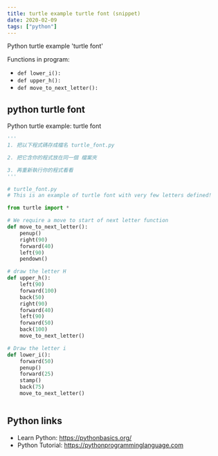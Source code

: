 ```yaml
---
title: turtle example turtle font (snippet)
date: 2020-02-09
tags: ["python"]
---
```

Python turtle example 'turtle font'

Functions in program: 
* `def lower_i():`
* `def upper_h():`
* `def move_to_next_letter():`

## python turtle font

Python turtle example: turtle font

```python
'''
1. 把以下程式碼存成檔名 turtle_font.py

2. 把它含你的程式放在同一個 檔案夾

3. 再重新執行你的程式看看
'''

# turtle_font.py
# This is an example of turtle font with very few letters defined!

from turtle import *

# We require a move to start of next letter function
def move_to_next_letter():
    penup()
    right(90)
    forward(40)
    left(90)
    pendown()

# draw the letter H
def upper_h():
    left(90)
    forward(100)
    back(50)
    right(90)
    forward(40)
    left(90)
    forward(50)
    back(100)
    move_to_next_letter()

# Draw the letter i
def lower_i():
    forward(50)
    penup()
    forward(25)
    stamp()
    back(75)
    move_to_next_letter()



```

## Python links

- Learn Python: https://pythonbasics.org/
- Python Tutorial: https://pythonprogramminglanguage.com
